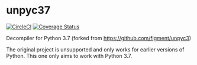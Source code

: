 unpyc37
======

[![CircleCI](https://circleci.com/gh/demosdemon/unpyc37.svg?style=svg)](https://circleci.com/gh/demosdemon/unpyc37)
[![Coverage Status](https://coveralls.io/repos/github/demosdemon/unpyc37/badge.svg?branch=master)](https://coveralls.io/github/demosdemon/unpyc37?branch=master)

Decompiler for Python 3.7  (forked from https://github.com/figment/unpyc3)

The original project is unsupported and only works for earlier versions of Python. This one only aims to work with Python 3.7.
